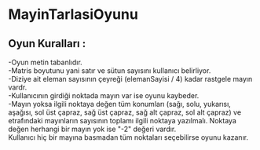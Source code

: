 # MayinTarlasiOyunu
## Oyun Kuralları :

-Oyun metin tabanlıdır.
<br/>
-Matris boyutunu yani satır ve sütun sayısını kullanıcı belirliyor.
<br/>
-Diziye ait eleman sayısının çeyreği (elemanSayisi / 4) kadar rastgele mayın vardr.
<br/>
-Kullanıcının girdiği noktada mayın var ise oyunu kaybeder.
<br/>
-Mayın yoksa ilgili noktaya değen tüm konumları (sağı, solu, yukarısı, aşağısı, sol üst çapraz, sağ üst çapraz, sağ alt çapraz, sol alt çapraz) ve etrafındaki mayınların sayısının toplamı ilgili noktaya yazılmalı. Noktaya değen herhangi bir mayın yok ise "-2" değeri vardır.
<br/>
Kullanıcı hiç bir mayına basmadan tüm noktaları seçebilirse oyunu kazanır.
